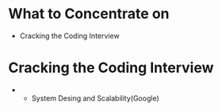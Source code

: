 # What to Concentrate on
 - Cracking the Coding Interview


# Cracking the Coding Interview
 - - System Desing and Scalability(Google)